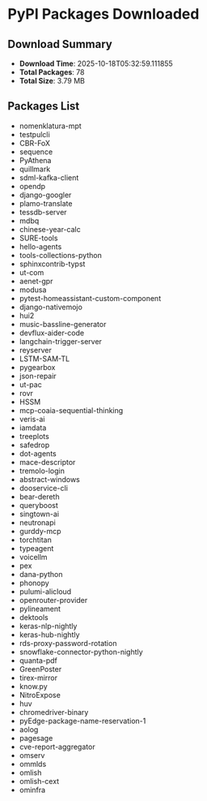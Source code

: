 # PyPI Packages Downloaded

## Download Summary
- **Download Time**: 2025-10-18T05:32:59.111855
- **Total Packages**: 78
- **Total Size**: 3.79 MB

## Packages List
- nomenklatura-mpt
- testpulcli
- CBR-FoX
- sequence
- PyAthena
- quillmark
- sdml-kafka-client
- opendp
- django-googler
- plamo-translate
- tessdb-server
- mdbq
- chinese-year-calc
- SURE-tools
- hello-agents
- tools-collections-python
- sphinxcontrib-typst
- ut-com
- aenet-gpr
- modusa
- pytest-homeassistant-custom-component
- django-nativemojo
- hui2
- music-bassline-generator
- devflux-aider-code
- langchain-trigger-server
- reyserver
- LSTM-SAM-TL
- pygearbox
- json-repair
- ut-pac
- rovr
- HSSM
- mcp-coaia-sequential-thinking
- veris-ai
- iamdata
- treeplots
- safedrop
- dot-agents
- mace-descriptor
- tremolo-login
- abstract-windows
- dooservice-cli
- bear-dereth
- queryboost
- singtown-ai
- neutronapi
- gurddy-mcp
- torchtitan
- typeagent
- voicellm
- pex
- dana-python
- phonopy
- pulumi-alicloud
- openrouter-provider
- pylineament
- dektools
- keras-nlp-nightly
- keras-hub-nightly
- rds-proxy-password-rotation
- snowflake-connector-python-nightly
- quanta-pdf
- GreenPoster
- tirex-mirror
- know.py
- NitroExpose
- huv
- chromedriver-binary
- pyEdge-package-name-reservation-1
- aolog
- pagesage
- cve-report-aggregator
- omserv
- ommlds
- omlish
- omlish-cext
- ominfra
